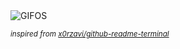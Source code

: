 <div align="justify">
<picture>
    <source media="(prefers-color-scheme: dark)" srcset="https://i.ibb.co/ymhj07cR/output-gif.gif">
    <source media="(prefers-color-scheme: light)" srcset="https://i.ibb.co/ymhj07cR/output-gif.gif">
    <img alt="GIFOS" src="https://i.ibb.co/ymhj07cR/output-gif.gif">
</picture>

<sub><i>inspired from [x0rzavi/github-readme-terminal](https://github.com/x0rzavi/github-readme-terminal)</i></sub>

</div>

<!-- Image deletion URL: https://ibb.co/DPG24THb/57bb72032ce4bda0921268310d3831e5 -->